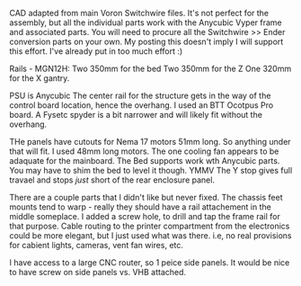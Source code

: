 CAD adapted from main Voron Switchwire files. It's not perfect for the assembly, but all the individual parts work with the Anycubic Vyper frame and associated parts. You will need to procure all the Switchwire >> Ender conversion parts on your own. My posting this doesn't imply I will support this effort. I've already put in too much effort :)  

Rails - MGN12H:
Two 350mm for the bed
Two 350mm for the Z
One 320mm for the X gantry. 

PSU is Anycubic
The center rail for the structure gets in the way of the control board location, hence the overhang. I used an BTT Ocotpus Pro board. A Fysetc spyder is a bit narrower and will likely fit without the overhang. 

THe panels have cutouts for Nema 17 motors 51mm long. So anything under that will fit. I used 48mm long motors.
The one cooling fan appears to be adaquate for the mainboard. 
The Bed supports work wth Anycubic parts. You may have to shim the bed to level it though. YMMV The Y stop gives full travael and stops *just* short of the rear enclosure panel. 

There are a couple parts that I didn't like but never fixed. The chassis feet mounts tend to warp - really they should have a rail attachement in the middle someplace. I added a screw hole, to drill and tap the frame rail for that purpose. Cable routing to the printer compartment from the electronics could be more elegant, but I just used what was there. i.e, no real provisions for cabient lights, cameras, vent fan wires, etc. 

I have access to a large CNC router, so 1 peice side panels. It would be nice to have screw on side panels vs. VHB attached. 

